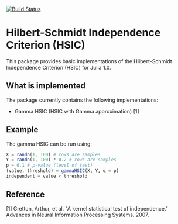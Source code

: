 [![Build Status](https://travis-ci.org/trappmartin/HilbertSchmidtIndependenceCriterion.jl.svg?branch=master)](https://travis-ci.org/trappmartin/HilbertSchmidtIndependenceCriterion.jl)
# Hilbert-Schmidt Independence Criterion (HSIC)

This package provides basic implementations of the Hilbert-Schmidt Independence Criterion (HSIC) for Julia 1.0.

## What is implemented
The package currently contains the following implementations:

- Gamma HSIC (HSIC with Gamma approximation) [1]

## Example

The gamma HSIC can be run using:

```julia
X = randn(1, 100) # rows are samples
Y = randn(1, 100) * 0.2 # rows are samples
p = 0.1 # p-value (level of test)
(value, threshold) = gammaHSIC(X, Y, α = p)
independent = value < threshold
```

## Reference
[1] Gretton, Arthur, et al. "A kernel statistical test of independence." Advances in Neural Information Processing Systems. 2007.
